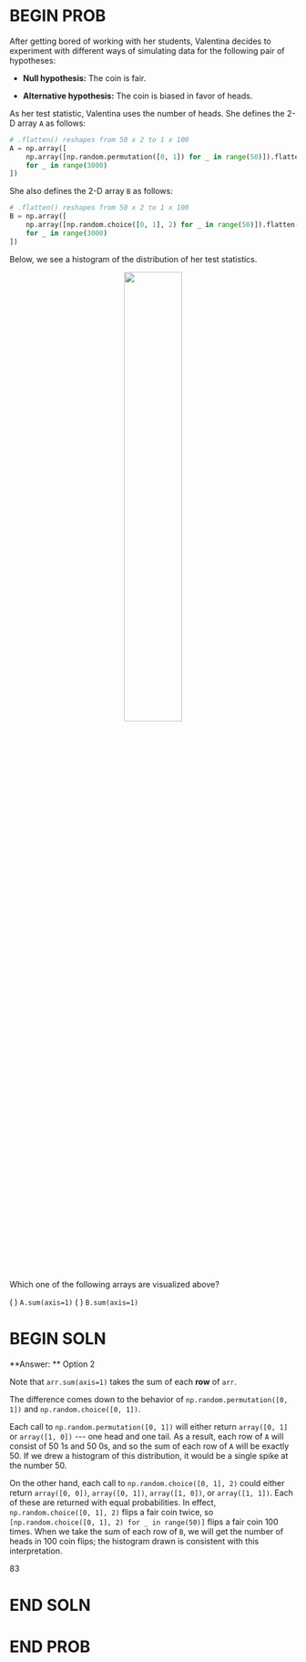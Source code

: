 # BEGIN PROB

After getting bored of working with her students, Valentina decides to
experiment with different ways of simulating data for the following pair
of hypotheses:

-   **Null hypothesis:** The coin is fair.

-   **Alternative hypothesis:** The coin is biased in favor of heads.

As her test statistic, Valentina uses the number of heads. She defines
the 2-D array `A` as follows:

```py
# .flatten() reshapes from 50 x 2 to 1 x 100
A = np.array([
    np.array([np.random.permutation([0, 1]) for _ in range(50)]).flatten() 
    for _ in range(3000)
])
```

She also defines the 2-D array `B` as follows:

```py
# .flatten() reshapes from 50 x 2 to 1 x 100
B = np.array([
    np.array([np.random.choice([0, 1], 2) for _ in range(50)]).flatten() 
    for _ in range(3000)
])
```

Below, we see a histogram of the distribution of her test statistics.

<center><img src='../assets/images/sp22-midterm/hist.png' width=45%></center>

Which one of the following arrays are visualized above?

( ) `A.sum(axis=1)`
( ) `B.sum(axis=1)`

# BEGIN SOLN

**Answer: ** Option 2

Note that `arr.sum(axis=1)` takes the sum of each **row** of `arr`.

The difference comes down to the behavior of
`np.random.permutation([0, 1])` and `np.random.choice([0, 1])`.

Each call to `np.random.permutation([0, 1])` will either return
`array([0, 1]` or `array([1, 0])` --- one head and one tail. As a
result, each row of `A` will consist of 50 1s and 50 0s, and so the sum
of each row of `A` will be exactly 50. If we drew a histogram of this
distribution, it would be a single spike at the number 50.

On the other hand, each call to `np.random.choice([0, 1], 2)` could
either return `array([0, 0])`, `array([0, 1])`, `array([1, 0])`, or
`array([1, 1])`. Each of these are returned with equal probabilities. In
effect, `np.random.choice([0, 1], 2)` flips a fair coin twice, so
`[np.random.choice([0, 1], 2) for _ in range(50)]` flips a fair coin 100
times. When we take the sum of each row of `B`, we will get the number
of heads in 100 coin flips; the histogram drawn is consistent with this
interpretation.

<average>83</average>

# END SOLN

# END PROB